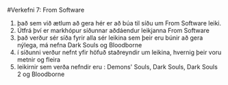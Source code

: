 #Verkefni 7: From Software

<ol>
<li> það sem við ætlum að gera hér er að búa til síðu um From Software leiki.</li>
<li> Útfrá því er markhópur síðunnar aðdáendur leikjanna From Software</li>
<li> það verður sér síða fyrir alla sér leikina sem þeir eru búnir að gera nýlega, má nefna Dark Souls og Bloodborne</li>
<li> í síðunni verður nefnt yfir höfuð staðreyndir um leikina, hvernig þeir voru metnir og fleira</li>
<li> leikirnir sem verða nefndir eru : Demons' Souls, Dark Souls, Dark Souls 2 og Bloodborne </li>
</ol>